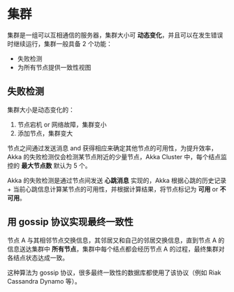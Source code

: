 # 集群

集群是一组可以互相通信的服务器，集群大小可 **动态变化**，并且可以在发生错误时继续运行，集群一般具备 2 个功能：

* 失败检测
* 为所有节点提供一致性视图

## 失败检测

集群大小是动态变化的：

1. 节点宕机 or 网络故障，集群变小
2. 添加节点，集群变大

节点之间通过发送消息 and 获得相应来确定其他节点的可用性，为提升效率，Akka 的失败检测仅会检测某节点附近的少量节点，Akka Cluster 中，每个结点监控的 **最大节点数** 默认为 5 个。

Akka 的失败检测是通过节点间发送 **心跳消息** 实现的，Akka 根据心跳的历史记录 + 当前心跳信息计算某节点的可用性，并根据计算结果，将节点标记为 **可用** or **不可用**。

## 用 gossip 协议实现最终一致性

节点 A 与其相邻节点交换信息，其邻居又和自己的邻居交换信息，直到节点 A 的信息送达集群中 **所有节点**，集群中每个结点都会经历节点 A 的过程，最终集群对各结点状态达成一致。

这种算法为 gossip 协议，很多最终一致性的数据库都使用了该协议（例如 Riak Cassandra Dynamo 等）。

